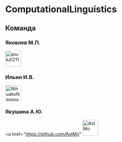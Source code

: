 # ComputationalLinguistics
## Команда
### Яковлев М.П.
<a href="https://github.com/asuka1211"> <img src="https://avatars1.githubusercontent.com/u/46578785?s=400&u=613043308e4c124b8c9434646d610d1304ee19a1&v=4" alt="asuka1211" width="50" height="50"> </a>
### Ильин И.В.
<a href="https://github.com/NihuakoNagasaki"><img src="https://avatars3.githubusercontent.com/u/50679153?s=400&v=4" alt="NihuakoNagasaki" width="50" height="50"> </a>
### Якушина А.Ю.
<a href="https://github.com/AstMo" <img src="https://avatars2.githubusercontent.com/u/48390044?s=400&v=4" alt="AstMo" width="50" height="50"> </a>
